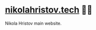 # [nikolahristov.tech] 🧑🏻

Nikola Hristov main website.

[nikolahristov.tech]: https://nikolahristov.tech

